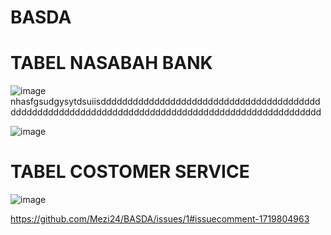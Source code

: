 # BASDA
# TABEL NASABAH BANK
![image](https://github.com/Mezi24/BASDA/assets/131523143/3fcac939-3e45-4c50-bbf1-1afefd83f38b)
nhasfgsudgysytdsuiisddddddddddddddddddddddddddddddddddddddddddddddddddddddddddddddddddddddddddddddddddddddddddddddddddd

![image](https://github.com/Mezi24/BASDA/assets/131523143/2f5bd5ec-6901-45da-add1-aa575869160d)

# TABEL COSTOMER SERVICE
![image](https://github.com/Mezi24/BASDA/assets/131523143/9cfe70fd-615e-4994-af62-a56061120564)

https://github.com/Mezi24/BASDA/issues/1#issuecomment-1719804963




